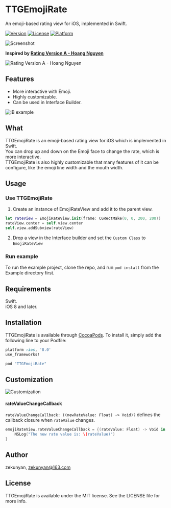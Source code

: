 # TTGEmojiRate
An emoji-based rating view for iOS, implemented in Swift. 

[![Version](https://img.shields.io/cocoapods/v/TTGEmojiRate.svg?style=flat)](http://cocoapods.org/pods/TTGEmojiRate)
[![License](https://img.shields.io/cocoapods/l/TTGEmojiRate.svg?style=flat)](http://cocoapods.org/pods/TTGEmojiRate)
[![Platform](https://img.shields.io/cocoapods/p/TTGEmojiRate.svg?style=flat)](http://cocoapods.org/pods/TTGEmojiRate)

![Screenshot](http://7nj2iz.com1.z0.glb.clouddn.com/TTGEmojiRate_screenshot.gif?refresh)

**Inspired by [Rating Version A - Hoang Nguyen](https://dribbble.com/shots/2211556-Rating-Version-A)**

![Rating Version A - Hoang Nguyen](http://7nj2iz.com1.z0.glb.clouddn.com/TTGEmojiRate_Dribbble.gif)

## Features
* More interactive with Emoji.
* Highly customizable.
* Can be used in Interface Builder.

![IB example](http://7nj2iz.com1.z0.glb.clouddn.com/TTGEmojiRate_1.png)

## What
TTGEmojiRate is an emoji-based rating view for iOS which is implemented in Swift.  
You can drop up and down on the Emoji face to change the rate, which is more interactive.  
TTGEmojiRate is also highly customizable that many features of it can be configure, like the emoji line width and the mouth width.

## Usage
### Use TTGEmojiRate

1. Create an instance of EmojiRateView and add it to the parent view.
```Swift
let rateView = EmojiRateView.init(frame: CGRectMake(0, 0, 200, 200))
rateView.center = self.view.center
self.view.addSubview(rateView)
```

2. Drop a view in the Interface builder and set the `Custom Class` to `EmojiRateView`

### Run example
To run the example project, clone the repo, and run `pod install` from the Example directory first.

## Requirements
Swift.  
iOS 8 and later.

## Installation
TTGEmojiRate is available through [CocoaPods](http://cocoapods.org). To install
it, simply add the following line to your Podfile:

```ruby
platform :ios, '8.0'
use_frameworks!

pod "TTGEmojiRate"
```

## Customization
![Customization](http://7nj2iz.com1.z0.glb.clouddn.com/TTGEmojiRate_mark.png)

#### rateValueChangeCallback
`rateValueChangeCallback: ((newRateValue: Float) -> Void)?` defines the callback closure when `rateValue` changes.
```Swift
emojiRateView.rateValueChangeCallback = {(rateValue: Float) -> Void in
    NSLog("The new rate value is: \(rateValue)")
}
```

## Author
zekunyan, zekunyan@163.com

## License
TTGEmojiRate is available under the MIT license. See the LICENSE file for more info.
